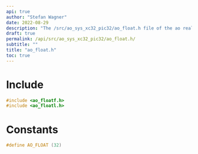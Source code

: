 ```yaml
---
api: true
author: "Stefan Wagner"
date: 2022-08-29
description: "The /src/ao_sys_xc32_pic32/ao_float.h file of the ao real-time operating system."
draft: true
permalink: /api/src/ao_sys_xc32_pic32/ao_float.h/
subtitle: ""
title: "ao_float.h"
toc: true
---
```


# Include

```c
#include <ao_floatf.h>
#include <ao_floatl.h>
```

# Constants

```c
#define AO_FLOAT (32)
```

